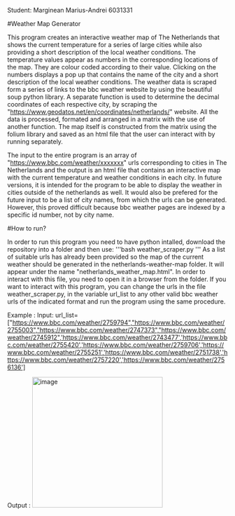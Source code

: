 Student: Marginean Marius-Andrei 6031331

#Weather Map Generator

This program creates an interactive weather map of The Netherlands that shows the current temperature for a series of large cities while also providing a short description of the local weather conditions. 
The temperature values appear as numbers in the corresponding locations of the map. They are colour coded according to their value. Clicking on the numbers displays a pop up that contains the name of the city and a short description of the local weather conditions. The weather data is scraped form a series of links to the bbc weather website by using the beautiful soup python library. A separate function is used to determine the decimal coordinates of each respective city, by scraping the "https://www.geodatos.net/en/coordinates/netherlands/" website. All the data is processed, formated and arranged in a matrix with the use of another function. The map itself is constructed from the matrix using the folium library and saved as an html file that the user can interact with by running separately. 

The input to the entire program is an array of "https://www.bbc.com/weather/xxxxxxx" urls corresponding to cities in The Netherlands and the output is an html file that contains an interactive map with the current temperature and weather conditions in each city. In future versions, it is intended for the program to be able to display the weather in cities outside of the netherlands as well. It would also be prefered for the future input to be a list of city names, from which the urls can be generated. However, this proved difficult because bbc weather pages are indexed by a specific id number, not by city name. 

#How to run?

In order to run this program you need to have python intalled, download the repository into a folder and then use:
'''bash
weather_scraper.py
'''
As a list of suitable urls has already been provided so the map of the current weather should be generated in the netherlands-weather-map folder. It will appear under the name "netherlands_weather_map.html". In order to interact with this file, you need to open it in a browser from the folder. If you want to interact with this program, you can change the urls in the file weather_scraper.py, in the variable url_list to any other valid bbc weather urls of the indicated format and run the program using the same procedure. 

Example : 
Input: 
url_list=["https://www.bbc.com/weather/2759794","https://www.bbc.com/weather/2755003","https://www.bbc.com/weather/2747373","https://www.bbc.com/weather/2745912",'https://www.bbc.com/weather/2743477','https://www.bbc.com/weather/2755420','https://www.bbc.com/weather/2759706','https://www.bbc.com/weather/2755251','https://www.bbc.com/weather/2751738','https://www.bbc.com/weather/2757220','https://www.bbc.com/weather/2756136']

Output : 
<img width="298" alt="image" src="https://github.com/user-attachments/assets/eca7dd72-9c02-430d-bba8-916778bb52d0">



